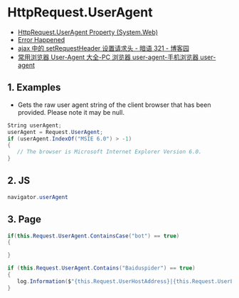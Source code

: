 # HttpRequest.UserAgent

- [HttpRequest.UserAgent Property (System.Web)](https://docs.microsoft.com/en-us/dotnet/api/system.web.httprequest.useragent?view=netframework-4.8)
- [Error Happened](https://www.w3school.com.cn/jsref/prop_nav_useragent.asp)
- [ajax 中的 setRequestHeader 设置请求头 - 暗语 321 - 博客园](https://www.cnblogs.com/cdwp8/p/5157377.html)
- [常用浏览器 User-Agent 大全-PC 浏览器 user-agent-手机浏览器 user-agent](http://www.jsons.cn/useragent/)

## 1. Examples

- Gets the raw user agent string of the client browser that has been provided. Please note it may be null.

```c#
String userAgent;
userAgent = Request.UserAgent;
if (userAgent.IndexOf("MSIE 6.0") > -1)
{
   // The browser is Microsoft Internet Explorer Version 6.0.
}
```

## 2. JS

```c#
navigator.userAgent
```

## 3. Page

```c#
if(this.Request.UserAgent.ContainsCase("bot") == true)
{

}

if (this.Request.UserAgent.Contains("Baiduspider") == true)
{
   log.Information($"{this.Request.UserHostAddress}|{this.Request.UserLanguages}");
}
```
